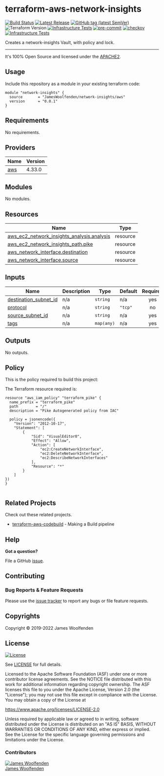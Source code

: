 # terraform-aws-network-insights

[![Build Status](https://github.com/JamesWoolfenden/terraform-aws-network-insights/workflows/Verify%20and%20Bump/badge.svg?branch=master)](https://github.com/JamesWoolfenden/terraform-aws-network-insights)
[![Latest Release](https://img.shields.io/github/release/JamesWoolfenden/terraform-aws-network-insights.svg)](https://github.com/JamesWoolfenden/terraform-aws-network-insights/releases/latest)
[![GitHub tag (latest SemVer)](https://img.shields.io/github/tag/JamesWoolfenden/terraform-aws-network-insights.svg?label=latest)](https://github.com/JamesWoolfenden/terraform-aws-network-insights/releases/latest)
![Terraform Version](https://img.shields.io/badge/tf-%3E%3D0.14.0-blue.svg)
[![Infrastructure Tests](https://www.bridgecrew.cloud/badges/github/JamesWoolfenden/terraform-aws-network-insights/cis_aws)](https://www.bridgecrew.cloud/link/badge?vcs=github&fullRepo=JamesWoolfenden%2Fterraform-aws-network-insights&benchmark=CIS+AWS+V1.2)
[![pre-commit](https://img.shields.io/badge/pre--commit-enabled-brightgreen?logo=pre-commit&logoColor=white)](https://github.com/pre-commit/pre-commit)
[![checkov](https://img.shields.io/badge/checkov-verified-brightgreen)](https://www.checkov.io/)
[![Infrastructure Tests](https://www.bridgecrew.cloud/badges/github/jameswoolfenden/terraform-aws-network-insights/general)](https://www.bridgecrew.cloud/link/badge?vcs=github&fullRepo=JamesWoolfenden%2Fterraform-aws-network-insights&benchmark=INFRASTRUCTURE+SECURITY)

Creates a network-insights Vault, with policy and lock.

---

It's 100% Open Source and licensed under the [APACHE2](LICENSE).

## Usage

Include this repository as a module in your existing terraform code:

```hcl
module "network-insights" {
  source       = "JamesWoolfenden/network-insights/aws"
  version      = "0.0.1"
}
```

<!-- BEGINNING OF PRE-COMMIT-TERRAFORM DOCS HOOK -->
## Requirements

No requirements.

## Providers

| Name | Version |
|------|---------|
| <a name="provider_aws"></a> [aws](#provider\_aws) | 4.33.0 |

## Modules

No modules.

## Resources

| Name | Type |
|------|------|
| [aws_ec2_network_insights_analysis.analysis](https://registry.terraform.io/providers/hashicorp/aws/latest/docs/resources/ec2_network_insights_analysis) | resource |
| [aws_ec2_network_insights_path.pike](https://registry.terraform.io/providers/hashicorp/aws/latest/docs/resources/ec2_network_insights_path) | resource |
| [aws_network_interface.destination](https://registry.terraform.io/providers/hashicorp/aws/latest/docs/resources/network_interface) | resource |
| [aws_network_interface.source](https://registry.terraform.io/providers/hashicorp/aws/latest/docs/resources/network_interface) | resource |

## Inputs

| Name | Description | Type | Default | Required |
|------|-------------|------|---------|:--------:|
| <a name="input_destination_subnet_id"></a> [destination\_subnet\_id](#input\_destination\_subnet\_id) | n/a | `string` | n/a | yes |
| <a name="input_protocol"></a> [protocol](#input\_protocol) | n/a | `string` | `"tcp"` | no |
| <a name="input_source_subnet_id"></a> [source\_subnet\_id](#input\_source\_subnet\_id) | n/a | `string` | n/a | yes |
| <a name="input_tags"></a> [tags](#input\_tags) | n/a | `map(any)` | n/a | yes |

## Outputs

No outputs.
<!-- END OF PRE-COMMIT-TERRAFORM DOCS HOOK -->

## Policy

This is the policy required to build this project:

<!-- BEGINNING OF PRE-COMMIT-PIKE DOCS HOOK -->
The Terraform resource required is:

```golang
resource "aws_iam_policy" "terraform_pike" {
  name_prefix = "terraform_pike"
  path        = "/"
  description = "Pike Autogenerated policy from IAC"

  policy = jsonencode({
    "Version": "2012-10-17",
    "Statement": [
        {
            "Sid": "VisualEditor0",
            "Effect": "Allow",
            "Action": [
                "ec2:CreateNetworkInterface",
                "ec2:DeleteNetworkInterface",
                "ec2:DescribeNetworkInterfaces"
            ],
            "Resource": "*"
        }
    ]
})
}


```
<!-- END OF PRE-COMMIT-PIKE DOCS HOOK -->

## Related Projects

Check out these related projects.

- [terraform-aws-codebuild](https://github.com/jameswoolfenden/terraform-aws-codebuild) - Making a Build pipeline

## Help

**Got a question?**

File a GitHub [issue](https://github.com/jameswoolfenden/terraform-aws-network-insights/issues).

## Contributing

### Bug Reports & Feature Requests

Please use the [issue tracker](https://github.com/jameswoolfenden/terraform-aws-network-insights/issues) to report any bugs or file feature requests.

## Copyrights

Copyright © 2019-2022 James Woolfenden

## License

[![License](https://img.shields.io/badge/License-Apache%202.0-blue.svg)](https://opensource.org/licenses/Apache-2.0)

See [LICENSE](LICENSE) for full details.

Licensed to the Apache Software Foundation (ASF) under one
or more contributor license agreements. See the NOTICE file
distributed with this work for additional information
regarding copyright ownership. The ASF licenses this file
to you under the Apache License, Version 2.0 (the
"License"); you may not use this file except in compliance
with the License. You may obtain a copy of the License at

<https://www.apache.org/licenses/LICENSE-2.0>

Unless required by applicable law or agreed to in writing,
software distributed under the License is distributed on an
"AS IS" BASIS, WITHOUT WARRANTIES OR CONDITIONS OF ANY
KIND, either express or implied. See the License for the
specific language governing permissions and limitations
under the License.

### Contributors

[![James Woolfenden][jameswoolfenden_avatar]][jameswoolfenden_homepage]<br/>[James Woolfenden][jameswoolfenden_homepage]

[jameswoolfenden_homepage]: https://github.com/jameswoolfenden
[jameswoolfenden_avatar]: https://github.com/jameswoolfenden.png?size=150

